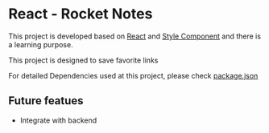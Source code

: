 # React - Rocket Notes

This project is developed based on [React](https://react.dev/) and [Style Component](https://styled-components.com/) and there is a learning purpose.

This project is designed to save favorite links 

For detailed Dependencies used at this project, please check [package.json](./package.json)

## Future featues
- Integrate with backend


